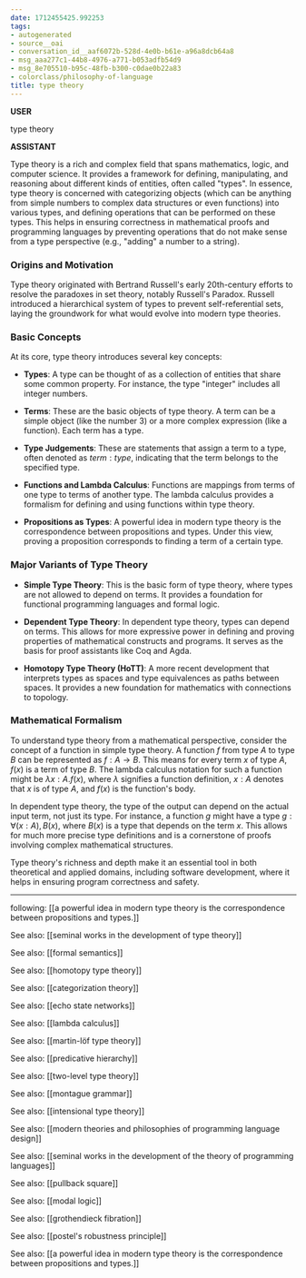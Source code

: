 ```yaml
---
date: 1712455425.992253
tags:
- autogenerated
- source__oai
- conversation_id__aaf6072b-528d-4e0b-b61e-a96a8dcb64a8
- msg_aaa277c1-44b8-4976-a771-b053adfb54d9
- msg_8e705510-b95c-48fb-b300-c0dae0b22a83
- colorclass/philosophy-of-language
title: type theory
---
```


**USER**

type theory


**ASSISTANT**

Type theory is a rich and complex field that spans mathematics, logic, and computer science. It provides a framework for defining, manipulating, and reasoning about different kinds of entities, often called "types". In essence, type theory is concerned with categorizing objects (which can be anything from simple numbers to complex data structures or even functions) into various types, and defining operations that can be performed on these types. This helps in ensuring correctness in mathematical proofs and programming languages by preventing operations that do not make sense from a type perspective (e.g., "adding" a number to a string).

### Origins and Motivation

Type theory originated with Bertrand Russell's early 20th-century efforts to resolve the paradoxes in set theory, notably Russell's Paradox. Russell introduced a hierarchical system of types to prevent self-referential sets, laying the groundwork for what would evolve into modern type theories.

### Basic Concepts

At its core, type theory introduces several key concepts:

- **Types**: A type can be thought of as a collection of entities that share some common property. For instance, the type "integer" includes all integer numbers.

- **Terms**: These are the basic objects of type theory. A term can be a simple object (like the number $3$) or a more complex expression (like a function). Each term has a type.

- **Type Judgements**: These are statements that assign a term to a type, often denoted as $term : type$, indicating that the term belongs to the specified type.

- **Functions and Lambda Calculus**: Functions are mappings from terms of one type to terms of another type. The lambda calculus provides a formalism for defining and using functions within type theory.

- **Propositions as Types**: A powerful idea in modern type theory is the correspondence between propositions and types. Under this view, proving a proposition corresponds to finding a term of a certain type.

### Major Variants of Type Theory

- **Simple Type Theory**: This is the basic form of type theory, where types are not allowed to depend on terms. It provides a foundation for functional programming languages and formal logic.

- **Dependent Type Theory**: In dependent type theory, types can depend on terms. This allows for more expressive power in defining and proving properties of mathematical constructs and programs. It serves as the basis for proof assistants like Coq and Agda.

- **Homotopy Type Theory (HoTT)**: A more recent development that interprets types as spaces and type equivalences as paths between spaces. It provides a new foundation for mathematics with connections to topology.

### Mathematical Formalism

To understand type theory from a mathematical perspective, consider the concept of a function in simple type theory. A function $f$ from type $A$ to type $B$ can be represented as $f: A \rightarrow B$. This means for every term $x$ of type $A$, $f(x)$ is a term of type $B$. The lambda calculus notation for such a function might be $\lambda x:A. f(x)$, where $\lambda$ signifies a function definition, $x:A$ denotes that $x$ is of type $A$, and $f(x)$ is the function's body.

In dependent type theory, the type of the output can depend on the actual input term, not just its type. For instance, a function $g$ might have a type $g: \forall (x:A), B(x)$, where $B(x)$ is a type that depends on the term $x$. This allows for much more precise type definitions and is a cornerstone of proofs involving complex mathematical structures.

Type theory's richness and depth make it an essential tool in both theoretical and applied domains, including software development, where it helps in ensuring program correctness and safety.


---


following: [[a powerful idea in modern type theory is the correspondence between propositions and types.]]

See also: [[seminal works in the development of type theory]]


See also: [[formal semantics]]


See also: [[homotopy type theory]]


See also: [[categorization theory]]


See also: [[echo state networks]]


See also: [[lambda calculus]]


See also: [[martin-löf type theory]]


See also: [[predicative hierarchy]]


See also: [[two-level type theory]]


See also: [[montague grammar]]


See also: [[intensional type theory]]


See also: [[modern theories and philosophies of programming language design]]


See also: [[seminal works in the development of the theory of programming languages]]


See also: [[pullback square]]


See also: [[modal logic]]


See also: [[grothendieck fibration]]


See also: [[postel's robustness principle]]


See also: [[a powerful idea in modern type theory is the correspondence between propositions and types.]]